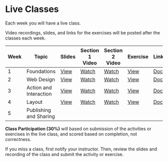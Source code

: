 # Live Classes

Each week you will have a live class. 

Video recordings, slides, and links for the exercises will be posted after the classes each week.

| Week | Topic                  |  Slides     | Section 1 Video | Section 2 Video | Exercise  | Link     |
|------|------------------------|-------------|-----------------|-----------------|-----------|----------|
| 1    | Foundations            |[View][S1]   |[Watch][V1]      |[Watch][V1]      |[View][E1] |[Doc][L1] |
| 2    | Web Design             |[View][S2]   |[Watch][V2a]     |[Watch][V2b]     |[View][E2] |[Doc][L2] |
| 3    | Action and Interaction |[View][S3]   |[Watch][V3a]     |[Watch][V3b]     |[View][E3] |[Doc][L3] |
| 4    | Layout                 |[View][S4]   |[Watch][V4a]     |[Watch][V4b]     |[View][E4] |[Doc][L4] |
| 5    | Publishing and Sharing |             |                 |                 |           |          |


**Class Participation (30%)** will based on submission of the activities or 
exercises in the live class, and scored based on completion, not correctness.

If you miss a class, first notify your instructor. Then, review the slides and 
recording of the class and submit the activity or exercise.

<!-- Week 1 -->
[S1]: https://docs.google.com/presentation/d/1qbgAhQwj_Uiv4ZHzNYVgq0xplYpN3BR4hAliNlF5mTo/edit?usp=sharing
[V1]: https://youtu.be/FdenvaWdkIA
[E1]: https://www.youtube.com/embed/FdenvaWdkIA?start=1915
[L1]: https://docs.google.com/forms/d/e/1FAIpQLSefepTvuYSTm7Ed6UV6YFAknse_-1Lg6psi_RX4n-UL4KeGdA/viewform

<!-- Week 2 -->
[S2]: https://docs.google.com/presentation/d/1CliR1sCVeqEFxRNuWDYTyYaEdLMgMwXIfF0A-mcH2is/edit?usp=sharing
[V2a]: https://youtu.be/MzMIlXdpIxE
[V2b]: https://youtu.be/RxELqwNp_Kg
[E2]: https://youtu.be/RxELqwNp_Kg?t=1828
[L2]: https://docs.google.com/forms/d/e/1FAIpQLSeiRMuey1EvlErCvLGm54BVA50hXQ-6ZjJoONuU8Nf2UtTCmQ/viewform

<!-- Week 3 -->
[S3]: https://docs.google.com/presentation/d/10bzjcH_ezmeL_bxk71bXQe1F2FE3sFmCD5bKvMlEFqI/edit?usp=sharing
[V3a]: https://youtu.be/TAXNkbas62g
[V3b]: https://youtu.be/kZLrJ7u8Dzo
[E3]: https://youtu.be/TAXNkbas62g?t=1070
[L3]: https://docs.google.com/forms/d/e/1FAIpQLSckNUyPq-7j3awnFJHZT6NLIrNNXxDgW6QsKY-a0eMHa7Il0w/viewform

<!-- Week 4 -->
[S4]: https://docs.google.com/presentation/d/1PPYWb6yyR_VD10X4ajwHdvikVB7lJ1jja-_0eVYlY1w/edit?usp=sharing
[V4a]: https://youtu.be/gvCvkOMjQEU
[V4b]: https://youtu.be/gti6TYXUtKQ
[E4]: https://youtu.be/gti6TYXUtKQ?t=1370
[L4]: https://docs.google.com/forms/d/e/1FAIpQLSdsH-is_fUt88N-MZGIbrd2l3rsVxIO1ppazy9jdoM_QTRRZA/viewform

